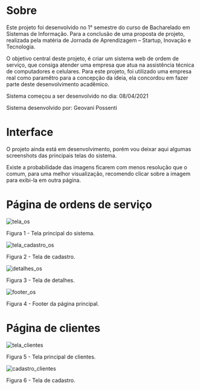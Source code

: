 # Sobre

Este projeto foi desenvolvido no 1° semestre do curso de Bacharelado em Sistemas de Informação. Para a conclusão de uma proposta de projeto, realizada pela matéria de Jornada de Aprendizagem – Startup, Inovação e Tecnologia. 

O objetivo central deste projeto, é criar um sistema web de ordem de serviço, que consiga atender uma empresa que atua na assistência técnica de computadores e celulares. 
Para este projeto, foi utilizado uma empresa real como paramêtro para a concepção da ideia, ela concordou em fazer parte deste desenvolvimento acadêmico.

Sistema começou a ser desenvolvido no dia: 08/04/2021

Sistema desenvolvido por: Geovani Possenti

# Interface

O projeto ainda está em desenvolvimento, porém vou deixar aqui algumas screenshots das principais telas do sistema. 

Existe a probabilidade das imagens ficarem com menos resolução que o comum, para uma melhor visualização, recomendo clicar sobre a imagem para exibi-la em outra página.

# Página de ordens de serviço

![tela_os](https://user-images.githubusercontent.com/79884348/117519112-c6223900-af78-11eb-99bd-28d639227cd0.png)

Figura 1 - Tela principal do sistema.

![tela_cadastro_os](https://user-images.githubusercontent.com/79884348/117519163-f4a01400-af78-11eb-86ce-0057ee4316c4.png)

Figura 2 - Tela de cadastro.

![detalhes_os](https://user-images.githubusercontent.com/79884348/117519172-fb2e8b80-af78-11eb-9480-85803973fe25.png)

Figura 3 - Tela de detalhes.

![footer_os](https://user-images.githubusercontent.com/79884348/117519181-0386c680-af79-11eb-9040-f6dad0971a78.png)

Figura 4 - Footer da página principal.

# Página de clientes

![tela_clientes](https://user-images.githubusercontent.com/79884348/117519304-6bd5a800-af79-11eb-8943-f954b330fb89.png)

Figura 5 - Tela principal de clientes.

![cadastro_clientes](https://user-images.githubusercontent.com/79884348/117519311-709a5c00-af79-11eb-9c11-9d0a5bc22a36.png)

Figura 6 - Tela de cadastro.



